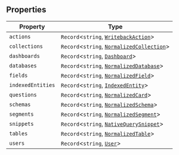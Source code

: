 ## Properties

| Property | Type |
| ------ | ------ |
| <a id="actions"></a> `actions` | `Record`\<`string`, [`WritebackAction`](../type-aliases/WritebackAction.md)\> |
| <a id="collections"></a> `collections` | `Record`\<`string`, [`NormalizedCollection`](NormalizedCollection.md)\> |
| <a id="dashboards"></a> `dashboards` | `Record`\<`string`, [`Dashboard`](Dashboard.md)\> |
| <a id="databases"></a> `databases` | `Record`\<`string`, [`NormalizedDatabase`](NormalizedDatabase.md)\> |
| <a id="fields"></a> `fields` | `Record`\<`string`, [`NormalizedField`](NormalizedField.md)\> |
| <a id="indexedentities"></a> `indexedEntities` | `Record`\<`string`, [`IndexedEntity`](../type-aliases/IndexedEntity.md)\> |
| <a id="questions"></a> `questions` | `Record`\<`string`, [`NormalizedCard`](../type-aliases/NormalizedCard.md)\> |
| <a id="schemas"></a> `schemas` | `Record`\<`string`, [`NormalizedSchema`](NormalizedSchema.md)\> |
| <a id="segments"></a> `segments` | `Record`\<`string`, [`NormalizedSegment`](NormalizedSegment.md)\> |
| <a id="snippets"></a> `snippets` | `Record`\<`string`, [`NativeQuerySnippet`](NativeQuerySnippet.md)\> |
| <a id="tables"></a> `tables` | `Record`\<`string`, [`NormalizedTable`](NormalizedTable.md)\> |
| <a id="users"></a> `users` | `Record`\<`string`, [`User`](User.md)\> |
